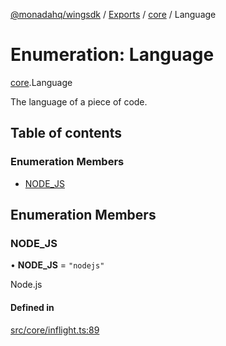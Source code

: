 [@monadahq/wingsdk](../README.md) / [Exports](../modules.md) / [core](../modules/core.md) / Language

# Enumeration: Language

[core](../modules/core.md).Language

The language of a piece of code.

## Table of contents

### Enumeration Members

- [NODE\_JS](core.Language.md#node_js)

## Enumeration Members

### NODE\_JS

• **NODE\_JS** = ``"nodejs"``

Node.js

#### Defined in

[src/core/inflight.ts:89](https://github.com/monadahq/winglang/blob/438eedb/libs/wingsdk/src/core/inflight.ts#L89)
